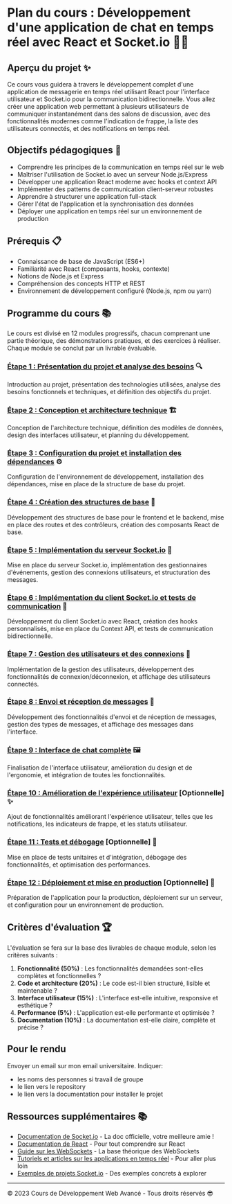# Plan du cours : Développement d'une application de chat en temps réel avec React et Socket.io 🚀💬

## Aperçu du projet ✨

Ce cours vous guidera à travers le développement complet d'une application de messagerie en temps réel utilisant React pour l'interface utilisateur et Socket.io pour la communication bidirectionnelle. Vous allez créer une application web permettant à plusieurs utilisateurs de communiquer instantanément dans des salons de discussion, avec des fonctionnalités modernes comme l'indication de frappe, la liste des utilisateurs connectés, et des notifications en temps réel.

## Objectifs pédagogiques 🎯

- Comprendre les principes de la communication en temps réel sur le web
- Maîtriser l'utilisation de Socket.io avec un serveur Node.js/Express
- Développer une application React moderne avec hooks et context API
- Implémenter des patterns de communication client-serveur robustes
- Apprendre à structurer une application full-stack
- Gérer l'état de l'application et la synchronisation des données
- Déployer une application en temps réel sur un environnement de production

## Prérequis 📋

- Connaissance de base de JavaScript (ES6+)
- Familiarité avec React (composants, hooks, contexte)
- Notions de Node.js et Express
- Compréhension des concepts HTTP et REST
- Environnement de développement configuré (Node.js, npm ou yarn)

## Programme du cours 📚

Le cours est divisé en 12 modules progressifs, chacun comprenant une partie théorique, des démonstrations pratiques, et des exercices à réaliser. Chaque module se conclut par un livrable évaluable.

### [Étape 1 : Présentation du projet et analyse des besoins](etape1-presentation-analyse.md) 🔍

Introduction au projet, présentation des technologies utilisées, analyse des besoins fonctionnels et techniques, et définition des objectifs du projet.

### [Étape 2 : Conception et architecture technique](etape2-conception-architecture.md) 🏗️

Conception de l'architecture technique, définition des modèles de données, design des interfaces utilisateur, et planning du développement.

### [Étape 3 : Configuration du projet et installation des dépendances](etape3-configuration-projet.md) ⚙️

Configuration de l'environnement de développement, installation des dépendances, mise en place de la structure de base du projet.

### [Étape 4 : Création des structures de base](etape4-structures-base.md) 🧱

Développement des structures de base pour le frontend et le backend, mise en place des routes et des contrôleurs, création des composants React de base.

### [Étape 5 : Implémentation du serveur Socket.io](etape5-serveur-socketio.md) 🔌

Mise en place du serveur Socket.io, implémentation des gestionnaires d'événements, gestion des connexions utilisateurs, et structuration des messages.

### [Étape 6 : Implémentation du client Socket.io et tests de communication](etape6-client-socketio.md) 📱

Développement du client Socket.io avec React, création des hooks personnalisés, mise en place du Context API, et tests de communication bidirectionnelle.

### [Étape 7 : Gestion des utilisateurs et des connexions](etape7-gestion-utilisateurs.md) 👥

Implémentation de la gestion des utilisateurs, développement des fonctionnalités de connexion/déconnexion, et affichage des utilisateurs connectés.

### [Étape 8 : Envoi et réception de messages](etape8-messages.md) 💬

Développement des fonctionnalités d'envoi et de réception de messages, gestion des types de messages, et affichage des messages dans l'interface.

### [Étape 9 : Interface de chat complète](etape9-interface-chat.md) 🖼️

Finalisation de l'interface utilisateur, amélioration du design et de l'ergonomie, et intégration de toutes les fonctionnalités.

### [Étape 10 : Amélioration de l'expérience utilisateur](etape10-amelioration-ux.md) [Optionnelle] ✨

Ajout de fonctionnalités améliorant l'expérience utilisateur, telles que les notifications, les indicateurs de frappe, et les statuts utilisateur.

### [Étape 11 : Tests et débogage](etape11-tests-debugging.md) [Optionnelle] 🐛

Mise en place de tests unitaires et d'intégration, débogage des fonctionnalités, et optimisation des performances.

### [Étape 12 : Déploiement et mise en production](etape12-deploiement.md) [Optionnelle] 🚀

Préparation de l'application pour la production, déploiement sur un serveur, et configuration pour un environnement de production.

## Critères d'évaluation 🏆

L'évaluation se fera sur la base des livrables de chaque module, selon les critères suivants :

1. **Fonctionnalité (50%)** : Les fonctionnalités demandées sont-elles complètes et fonctionnelles ?
2. **Code et architecture (20%)** : Le code est-il bien structuré, lisible et maintenable ?
3. **Interface utilisateur (15%)** : L'interface est-elle intuitive, responsive et esthétique ?
4. **Performance (5%)** : L'application est-elle performante et optimisée ?
5. **Documentation (10%)** : La documentation est-elle claire, complète et précise ?

## Pour le rendu

Envoyer un email sur mon email universitaire.
Indiquer:
- les noms des personnes si travail de groupe
- le lien vers le repository
- le lien vers la documentation pour installer le projet

## Ressources supplémentaires 📚

- [Documentation de Socket.io](https://socket.io/docs/v4) - La doc officielle, votre meilleure amie !
- [Documentation de React](https://reactjs.org/docs/getting-started.html) - Pour tout comprendre sur React
- [Guide sur les WebSockets](https://developer.mozilla.org/fr/docs/Web/API/WebSockets_API) - La base théorique des WebSockets
- [Tutoriels et articles sur les applications en temps réel](https://socket.io/get-started/chat) - Pour aller plus loin
- [Exemples de projets Socket.io](https://github.com/socketio/socket.io/tree/master/examples) - Des exemples concrets à explorer

---

© 2023 Cours de Développement Web Avancé - Tous droits réservés 😎 
